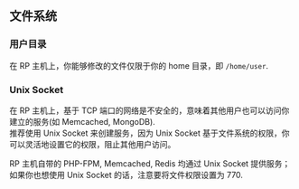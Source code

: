 ## 文件系统

### 用户目录
在 RP 主机上，你能够修改的文件仅限于你的 home 目录，即 `/home/user`.

### Unix Socket
在 RP 主机上，基于 TCP 端口的网络是不安全的，意味着其他用户也可以访问你建立的服务(如 Memcached, MongoDB).  
推荐使用 Unix Socket 来创建服务，因为 Unix Socket 基于文件系统的权限，你可以灵活地设置它的权限，阻止其他用户访问。

RP 主机自带的 PHP-FPM, Memcached, Redis 均通过 Unix Socket 提供服务；如果你也想使用 Unix Socket 的话，注意要将文件权限设置为 770.
